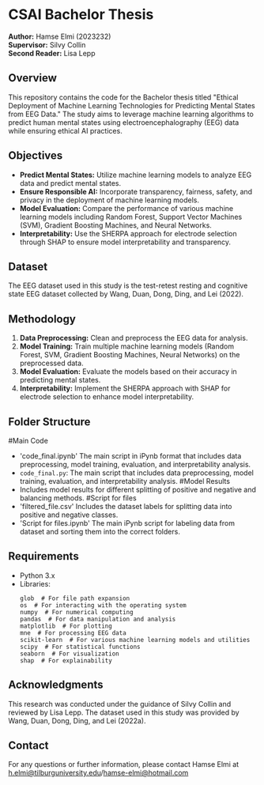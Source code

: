 
# CSAI Bachelor Thesis

**Author:** Hamse Elmi (2023232)  
**Supervisor:** Silvy Collin  
**Second Reader:** Lisa Lepp

## Overview

This repository contains the code for the Bachelor thesis titled "Ethical Deployment of Machine Learning Technologies for Predicting Mental States from EEG Data." The study aims to leverage machine learning algorithms to predict human mental states using electroencephalography (EEG) data while ensuring ethical AI practices.

## Objectives

- **Predict Mental States:** Utilize machine learning models to analyze EEG data and predict mental states.
- **Ensure Responsible AI:** Incorporate transparency, fairness, safety, and privacy in the deployment of machine learning models.
- **Model Evaluation:** Compare the performance of various machine learning models including Random Forest, Support Vector Machines (SVM), Gradient Boosting Machines, and Neural Networks.
- **Interpretability:** Use the SHERPA approach for electrode selection through SHAP to ensure model interpretability and transparency.

## Dataset

The EEG dataset used in this study is the test-retest resting and cognitive state EEG dataset collected by Wang, Duan, Dong, Ding, and Lei (2022).

## Methodology

1. **Data Preprocessing:** Clean and preprocess the EEG data for analysis.
2. **Model Training:** Train multiple machine learning models (Random Forest, SVM, Gradient Boosting Machines, Neural Networks) on the preprocessed data.
3. **Model Evaluation:** Evaluate the models based on their accuracy in predicting mental states.
4. **Interpretability:** Implement the SHERPA approach with SHAP for electrode selection to enhance model interpretability.


## Folder Structure
#Main Code
- 'code_final.ipynb' The main script in iPynb format that includes data preprocessing, model training, evaluation, and interpretability analysis.
- `code_final.py`: The main script that includes data preprocessing, model training, evaluation, and interpretability analysis.
#Model Results
- Includes model results for different splitting of positive and negative and balancing methods.
#Script for files
- 'filtered_file.csv' Includes the dataset labels for splitting data into positive and negative classes.
- 'Script for files.ipynb' The main iPynb script for labeling data from dataset and sorting them into the correct folders.
## Requirements

- Python 3.x
- Libraries:
  ```
  glob  # For file path expansion
  os  # For interacting with the operating system
  numpy  # For numerical computing
  pandas  # For data manipulation and analysis
  matplotlib  # For plotting
  mne  # For processing EEG data
  scikit-learn  # For various machine learning models and utilities
  scipy  # For statistical functions
  seaborn  # For visualization
  shap  # For explainability
  ```


## Acknowledgments

This research was conducted under the guidance of Silvy Collin and reviewed by Lisa Lepp. The dataset used in this study was provided by Wang, Duan, Dong, Ding, and Lei (2022a).

## Contact

For any questions or further information, please contact Hamse Elmi at h.elmi@tilburguniversity.edu/hamse-elmi@hotmail.com


